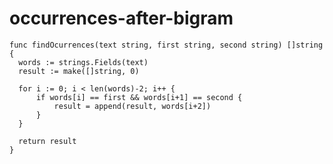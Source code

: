 
  # occurrences-after-bigram

  ```golang
  func findOcurrences(text string, first string, second string) []string {
	words := strings.Fields(text)
	result := make([]string, 0)

	for i := 0; i < len(words)-2; i++ {
		if words[i] == first && words[i+1] == second {
			result = append(result, words[i+2])
		}
	}

	return result
}
  ```
  